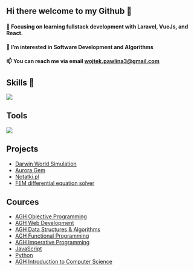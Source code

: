 <h2>Hi there welcome to my Github 👋</h2> 

<h4>🌱 Focusing on learning fullstack development with Laravel, VueJs, and React.</h4>
<h4>👀 I’m interested in Software Development and Algorithms</h4> 
<h4>📫 You can reach me via email <a href="mailto:wojtek.pawlina3@gmail.com">wojtek.pawlina3@gmail.com</a></h4>

<h2>Skills 💪</h2>

  <a href="https://skillicons.dev">
    <img src="https://skillicons.dev/icons?i=php,laravel,python,js,ts,vue,react,java,cpp,html,css,tailwind,bootstrap,docker,mysql,linux,windows" />
  </a>

<h2>Tools</h2>
 <a href="https://skillicons.dev">
    <img src="https://skillicons.dev/icons?i=git,phpstorm,pycharm,idea,vscode,postman,github" />
  </a>

  <h2>Projects</h2>
  <ul>
    <li>
       <a href=https://github.com/Wpawlina/Darwin-project>Darwin World Simulation</a> 
    </li>
    <li> 
      <a href=https://github.com/Wpawlina/aurora-gem>Aurora Gem</a> </li>
    <li>  
      <a href=https://github.com/Wpawlina/Notatki.pl>Notatki.pl</a>
    </li>
    <li>
       <a href=https://github.com/Wpawlina/FEM-Acoustic-Material-Vibrations>FEM differential equation solver</a> 
    </li>
  </ul>

  <h2>Cources</h2>
    <ul>
    <li>
       <a href=https://github.com/Wpawlina/AGH_Objective_Programming_Course>AGH Objective Programming</a> 
    </li>
     <li>
       <a href=https://github.com/Wpawlina/AGH-WebDevelopment-Course>AGH Web Development</a> 
    </li>
    <li>
       <a href=https://github.com/Wpawlina/AGH-DSA-Course>AGH Data Structures & Algorithms</a> 
    </li>
    <li> 
      <a href=https://github.com/Wpawlina/AGH-Functional-Programming-Course>AGH Functional Programming</a> </li>
    <li>  
      <a href=https://github.com/Wpawlina/AGH-C-Course>AGH Imperative Programming</a>
    </li>
     <li>
       <a href=https://github.com/Wpawlina/JavaScript-Cources>JavaScript</a> 
    </li>
    <li>
       <a href=https://github.com/Wpawlina/Python-Cources>Python</a> 
    </li>
    <li>
       <a href=https://github.com/Wpawlina/AGH-ITCS-Course>AGH Introduction to Computer Science</a> 
    </li>
      
  </ul>
  









<!---
Wpawlina/Wpawlina is a ✨ special ✨ repository because its `README.md` (this file) appears on your GitHub profile.
You can click the Preview link to take a look at your changes.
--->
